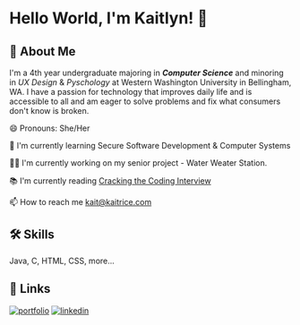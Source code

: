 
# Hello World, I'm Kaitlyn! 👋


## 🚀 About Me
I'm a 4th year undergraduate majoring in ___Computer Science___ and minoring in _UX Design_ & _Pyschology_ at Western Washington University in Bellingham, WA.
I have a passion for technology that improves daily life and is accessible to all and am eager to solve problems and fix what consumers don't know is broken.

😄 Pronouns: She/Her

🧠 I'm currently learning Secure Software Development & Computer Systems

👩‍💻 I'm currently working on my senior project - Water Weater Station.

📚 I'm currently reading [Cracking the Coding Interview](https://www.crackingthecodinginterview.com)

<!-- 👯‍♀️ I'm looking to collaborate on... -->

<!-- 🤔 I'm looking for help with... -->

<!-- 💬 Ask me about... -->


📫 How to reach me [kait@kaitrice.com](mailto:kait@kaitrice.com)

<!-- ⚡️ Fun fact -->


## 🛠 Skills
Java, C, HTML, CSS, more...


## 🔗 Links
[![portfolio](https://img.shields.io/badge/my_portfolio-000?style=for-the-badge&logo=ko-fi&logoColor=white)](https://www.kaitrice.com)
[![linkedin](https://img.shields.io/badge/linkedin-0A66C2?style=for-the-badge&logo=linkedin&logoColor=white)](https://www.linkedin.com/in/kaitrice/)










<!---
kaitrice/kaitrice is a ✨ special ✨ repository because its `README.md` (this file) appears on your GitHub profile.
You can click the Preview link to take a look at your changes.
--->
